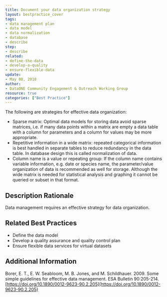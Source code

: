 ```yaml
---
title: Document your data organization strategy
layout: bestpractice_cover
tags:
- data management plan
- data model
- data normalization
- database
- describe
step:
- describe
related:
- define-the-data
- develop-a-quality
- ensure-flexible-data
update:
- May 08, 2018
author:
- DataONE Community Engagement & Outreach Working Group
resource: true
categories: ["Best Practice"]
---
```




The following are strategies for effective data organization:
- Sparse matrix: Optimal data models for storing data avoid sparse matrices, i.e. if many data points within a matrix are empty a data table with a column for parameters and a column for values may be more appropriate.
- Repetitive information in a wide matrix: repeated categorical information is best handled in separate tables to reduce redundancy in the data table. In database design this is called normalization of data.
- Column name is a value or repeating group: If the column name contains variable information, e.g. date or species name, the parameter/value organization of data is recommended as well for storage. Although the wide matrix is needed for statistical analysis and graphing it cannot be queried or subset in that format.

## Description Rationale

Data management requires an effective strategy for data organization.

## Related Best Practices

- Define the data model
- Develop a quality assurance and quality control plan
- Ensure flexible data services for virtual datasets

## Additional Information

Borer, E. T., E. W. Seabloom, M. B. Jones, and M. Schildhauer. 2009. Some simple guidelines for effective data management. ESA Bulletin 90:205-214. [https://doi.org/10.1890/0012-9623-90.2.205](https://doi.org/10.1890/0012-9623-90.2.205)
